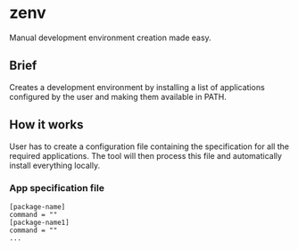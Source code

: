 # zenv

Manual development environment creation made easy.

## Brief

Creates a development environment by installing a
list of applications configured by the user and
making them available in PATH.

## How it works

User has to create a configuration file containing
the specification for all the required
applications. The tool will then process this file
and automatically install everything locally.

### App specification file

```
[package-name]
command = ""
[package-name1]
command = ""
...
```
